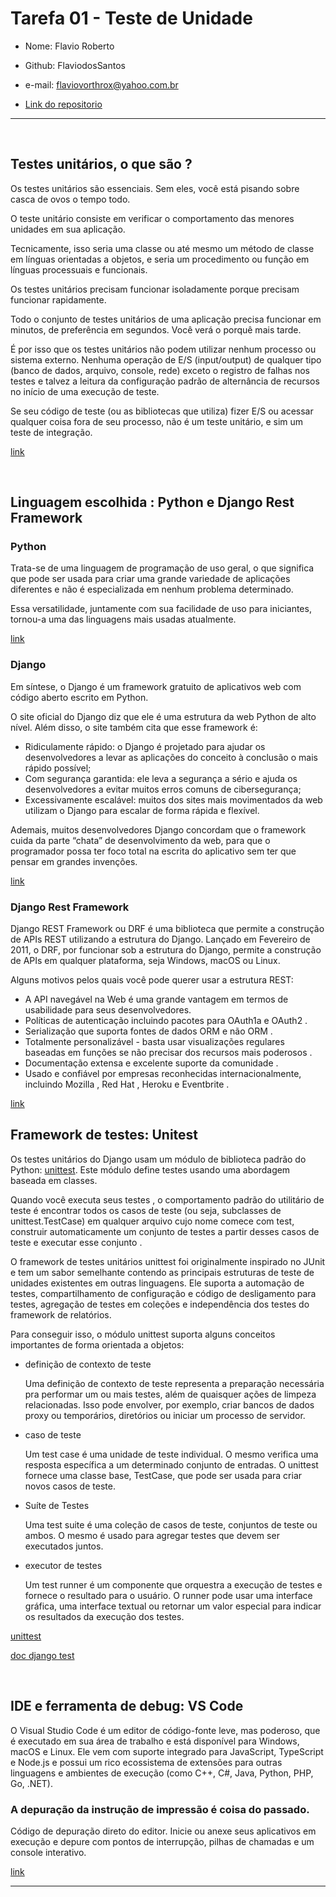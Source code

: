 # Tarefa 01 - Teste de Unidade

- Nome: Flavio Roberto
- Github: FlaviodosSantos
- e-mail: flaviovorthrox@yahoo.com.br

- [Link do repositorio](https://github.com/FlaviodosSantos/bsi-tasks/tree/task/issue%2392/softwaretesting/20232/tarefas/FlaviodosSantos)

---

<br>

## Testes unitários, o que são ?

Os testes unitários são essenciais. Sem eles, você está pisando sobre casca de ovos o tempo todo.

O teste unitário consiste em verificar o comportamento das menores unidades em sua aplicação.

Tecnicamente, isso seria uma classe ou até mesmo um método de classe em línguas orientadas a objetos, e seria um procedimento ou função em línguas processuais e funcionais.

Os testes unitários precisam funcionar isoladamente porque precisam funcionar rapidamente.

Todo o conjunto de testes unitários de uma aplicação precisa funcionar em minutos, de preferência em segundos. Você verá o porquê mais tarde.

É por isso que os testes unitários não podem utilizar nenhum processo ou sistema externo. Nenhuma operação de E/S (input/output) de qualquer tipo (banco de dados, arquivo, console, rede) exceto o registro de falhas nos testes e talvez a leitura da configuração padrão de alternância de recursos no início de uma execução de teste.

Se seu código de teste (ou as bibliotecas que utiliza) fizer E/S ou acessar qualquer coisa fora de seu processo, não é um teste unitário, e sim um teste de integração.

[link](https://www.digite.com/pt-br/agile/testes-unitarios/#:~:text=O%20que%20%C3%A9%20Teste%20de%20Unit%C3%A1rio%3F,em%20l%C3%ADnguas%20processuais%20e%20funcionais.)

<br>

## Linguagem escolhida : Python e Django Rest Framework

### Python

Trata-se de uma linguagem de programação de uso geral, o que significa que pode ser usada para criar uma grande variedade de aplicações diferentes e não é especializada em nenhum problema determinado.

Essa versatilidade, juntamente com sua facilidade de uso para iniciantes, tornou-a uma das linguagens mais usadas atualmente.

[link](https://www.python.org/)

### Django

Em síntese, o Django é um framework gratuito de aplicativos web com código aberto escrito em Python. 

O site oficial do Django diz que ele é uma estrutura da web Python de alto nível. Além disso, o site também cita que esse framework é:

- Ridiculamente rápido: o Django é projetado para ajudar os desenvolvedores a levar as aplicações do conceito à conclusão o mais rápido possível;
- Com segurança garantida: ele leva a segurança a sério e ajuda os desenvolvedores a evitar muitos erros comuns de cibersegurança;
- Excessivamente escalável: muitos dos sites mais movimentados da web utilizam o Django para escalar de forma rápida e flexível.

Ademais, muitos desenvolvedores Django concordam que o framework cuida da parte “chata” de desenvolvimento da web, para que o programador possa ter foco total na escrita do aplicativo sem ter que pensar em grandes invenções.

[link](https://www.djangoproject.com/)

### Django Rest Framework

Django REST Framework ou DRF é uma biblioteca que permite a construção de APIs REST utilizando a estrutura do Django. Lançado em Fevereiro de 2011, o DRF, por funcionar sob a estrutura do Django, permite a construção de APIs em qualquer plataforma, seja Windows, macOS ou Linux.

Alguns motivos pelos quais você pode querer usar a estrutura REST:

- A API navegável na Web é uma grande vantagem em termos de usabilidade para seus desenvolvedores.
- Políticas de autenticação incluindo pacotes para OAuth1a e OAuth2 .
- Serialização que suporta fontes de dados ORM e não ORM .
- Totalmente personalizável - basta usar visualizações regulares baseadas em funções se não precisar dos recursos mais poderosos .
- Documentação extensa e excelente suporte da comunidade .
- Usado e confiável por empresas reconhecidas internacionalmente, incluindo Mozilla , Red Hat , Heroku e Eventbrite .

[link](https://www.django-rest-framework.org/)


## Framework de testes: Unitest

Os testes unitários do Django usam um módulo de biblioteca padrão do Python: [unittest](https://docs.python.org/pt-br/3/library/unittest.html). Este módulo define testes usando uma abordagem baseada em classes.

Quando você executa seus testes , o comportamento padrão do utilitário de teste é encontrar todos os casos de teste (ou seja, subclasses de unittest.TestCase) em qualquer arquivo cujo nome comece com test, construir automaticamente um conjunto de testes a partir desses casos de teste e executar esse conjunto .

O framework de testes unitários unittest foi originalmente inspirado no JUnit e tem um sabor semelhante contendo as principais estruturas de teste de unidades existentes em outras linguagens. Ele suporta a automação de testes, compartilhamento de configuração e código de desligamento para testes, agregação de testes em coleções e independência dos testes do framework de relatórios.

Para conseguir isso, o módulo unittest suporta alguns conceitos importantes de forma orientada a objetos:

- definição de contexto de teste

    Uma definição de contexto de teste representa a preparação necessária pra performar um ou mais testes, além de quaisquer ações de limpeza relacionadas. Isso pode envolver, por exemplo, criar bancos de dados proxy ou temporários, diretórios ou iniciar um processo de servidor.

- caso de teste

    Um test case é uma unidade de teste individual. O mesmo verifica uma resposta específica a um determinado conjunto de entradas. O unittest fornece uma classe base, TestCase, que pode ser usada para criar novos casos de teste.

- Suíte de Testes

    Uma test suite é uma coleção de casos de teste, conjuntos de teste ou ambos. O mesmo é usado para agregar testes que devem ser executados juntos.

- executor de testes

    Um test runner é um componente que orquestra a execução de testes e fornece o resultado para o usuário. O runner pode usar uma interface gráfica, uma interface textual ou retornar um valor especial para indicar os resultados da execução dos testes.


[unittest](https://docs.python.org/pt-br/3/library/unittest.html)

[doc django test](https://docs.djangoproject.com/en/4.2/topics/testing/overview/)


<br>

## IDE e ferramenta de debug: VS Code

O Visual Studio Code é um editor de código-fonte leve, mas poderoso, que é executado em sua área de trabalho e está disponível para Windows, macOS e Linux. Ele vem com suporte integrado para JavaScript, TypeScript e Node.js e possui um rico ecossistema de extensões para outras linguagens e ambientes de execução (como C++, C#, Java, Python, PHP, Go, .NET).

### A depuração da instrução de impressão é coisa do passado.

Código de depuração direto do editor. Inicie ou anexe seus aplicativos em execução e depure com pontos de interrupção, pilhas de chamadas e um console interativo.

[link](https://code.visualstudio.com/docs)

---
